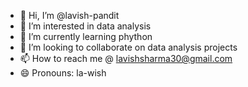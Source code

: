 - 👋 Hi, I’m @lavish-pandit
- 👀 I’m interested in data analysis
- 🌱 I’m currently learning phython
- 💞️ I’m looking to collaborate on data analysis projects
- 📫 How to reach me @ lavishsharma30@gmail.com
- 😄 Pronouns: la-wish

<!---
lavish-pandit/lavish-pandit is a ✨ special ✨ repository because its `README.md` (this file) appears on your GitHub profile.
You can click the Preview link to take a look at your changes.
--->
